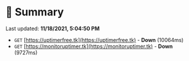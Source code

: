 # 📖 Summary
Last updated: **11/18/2021, 5:04:50 PM**

- `GET` [https://uptimerfree.tk](https://uptimerfree.tk) - **Down** (10064ms)
- `GET` [https://monitoruptimer.tk](https://monitoruptimer.tk) - **Down** (9727ms)
